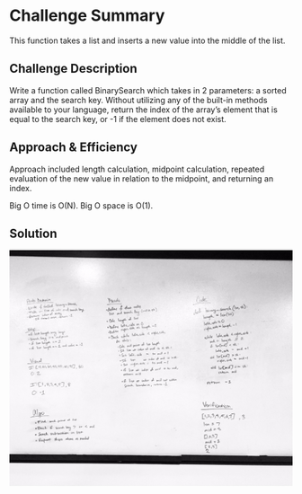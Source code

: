 # Challenge Summary
This function takes a list and inserts a new value into the middle of the list. 

## Challenge Description
Write a function called BinarySearch which takes in 2 parameters: a sorted array and the search key. Without utilizing any of the built-in methods available to your language, return the index of the array’s element that is equal to the search key, or -1 if the element does not exist.

## Approach & Efficiency
Approach included length calculation, midpoint calculation, repeated evaluation of the new value in relation to the midpoint, and returning an index. 

Big O time is O(N).
Big O space is O(1).

## Solution
![Whiteboard Solution](https://github.com/tammytdo/data-structures-and-algorithms/blob/master/assets/binary_search.jpg)